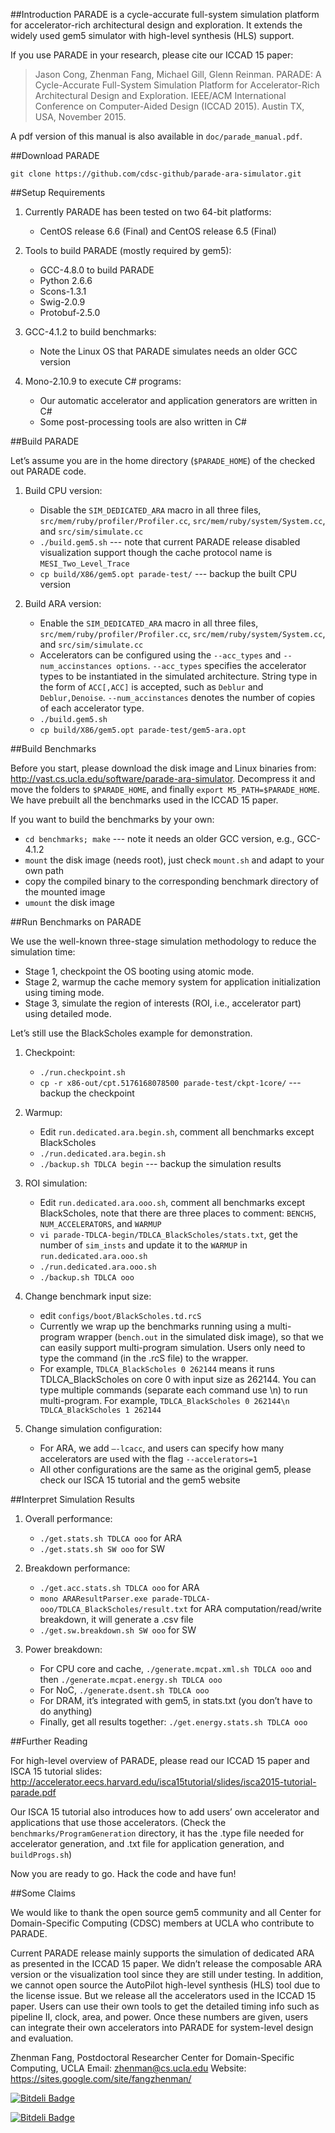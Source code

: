 ##Introduction
PARADE is a cycle-accurate full-system simulation platform for accelerator-rich architectural design and exploration. It extends the widely used gem5 simulator with high-level synthesis (HLS) support.

If you use PARADE in your research, please cite our ICCAD 15 paper:

> Jason Cong, Zhenman Fang, Michael Gill, Glenn Reinman. PARADE: A Cycle-Accurate Full-System Simulation Platform for Accelerator-Rich Architectural Design and Exploration. IEEE/ACM International Conference on Computer-Aided Design (ICCAD 2015). Austin TX, USA, November 2015.

A pdf version of this manual is also available in `doc/parade_manual.pdf`.

##Download PARADE

	git clone https://github.com/cdsc-github/parade-ara-simulator.git

##Setup Requirements

1. Currently PARADE has been tested on two 64-bit platforms:

	* CentOS release 6.6 (Final) and CentOS release 6.5 (Final)

2. Tools to build PARADE (mostly required by gem5):
	* GCC-4.8.0 to build PARADE
	* Python 2.6.6
	* Scons-1.3.1
	* Swig-2.0.9
	* Protobuf-2.5.0

3. GCC-4.1.2 to build benchmarks:
	* Note the Linux OS that PARADE simulates needs an older GCC version

4. Mono-2.10.9 to execute C# programs:
	* Our automatic accelerator and application generators are written in C#
	* Some post-processing tools are also written in C#

##Build PARADE

Let’s assume you are in the home directory (`$PARADE_HOME`) of the checked out PARADE code.

1. Build CPU version:
	* Disable the `SIM_DEDICATED_ARA` macro in all three files, `src/mem/ruby/profiler/Profiler.cc`, `src/mem/ruby/system/System.cc`, and `src/sim/simulate.cc`
	* `./build.gem5.sh`	--- note that current PARADE release disabled visualization support though the cache protocol name is `MESI_Two_Level_Trace`
	* `cp build/X86/gem5.opt parade-test/`	--- backup the built CPU version

2.	Build ARA version:
	* Enable the `SIM_DEDICATED_ARA` macro in all three files, `src/mem/ruby/profiler/Profiler.cc`, `src/mem/ruby/system/System.cc`, and `src/sim/simulate.cc`
	* Accelerators can be configured using the `--acc_types` and `--num_accinstances options`. `--acc_types` specifies the accelerator types to be instantiated in the simulated architecture. String type in the form of `ACC[,ACC]` is accepted, such as `Deblur` and `Deblur,Denoise`. `--num_accinstances` denotes the number of copies of each accelerator type.
	* `./build.gem5.sh`
	* `cp build/X86/gem5.opt parade-test/gem5-ara.opt`

##Build Benchmarks

Before you start, please download the disk image and Linux binaries from: http://vast.cs.ucla.edu/software/parade-ara-simulator. Decompress it and move the folders to `$PARADE_HOME`, and finally `export M5_PATH=$PARADE_HOME`. We have prebuilt all the benchmarks used in the ICCAD 15 paper.

If you want to build the benchmarks by your own:
* `cd benchmarks; make`	--- note it needs an older GCC version, e.g., GCC-4.1.2
* `mount` the disk image (needs root), just check `mount.sh` and adapt to your own path
* copy the compiled binary to the corresponding benchmark directory of the mounted image
* `umount` the disk image

##Run Benchmarks on PARADE

We use the well-known three-stage simulation methodology to reduce the simulation time:
* Stage 1, checkpoint the OS booting using atomic mode.
* Stage 2, warmup the cache memory system for application initialization using timing mode.
* Stage 3, simulate the region of interests (ROI, i.e., accelerator part) using detailed mode.

Let’s still use the BlackScholes example for demonstration.

1.	Checkpoint:
	* `./run.checkpoint.sh`
	* `cp -r x86-out/cpt.5176168078500 parade-test/ckpt-1core/`	--- backup the checkpoint

2.	Warmup:
	* Edit `run.dedicated.ara.begin.sh`, comment all benchmarks except BlackScholes
	* `./run.dedicated.ara.begin.sh`
	* `./backup.sh TDLCA begin`	--- backup the simulation results

3.	ROI simulation:
	* Edit `run.dedicated.ara.ooo.sh`, comment all benchmarks except BlackScholes, note that there are three places to comment: `BENCHS`, `NUM_ACCELERATORS`, and `WARMUP`
	* `vi parade-TDLCA-begin/TDLCA_BlackScholes/stats.txt`, get the number of `sim_insts` and update it to the `WARMUP` in `run.dedicated.ara.ooo.sh`
	* `./run.dedicated.ara.ooo.sh`
	* `./backup.sh TDLCA ooo`

4.	Change benchmark input size:
	* edit `configs/boot/BlackScholes.td.rcS`
	* Currently we wrap up the benchmarks running using a multi-program wrapper (`bench.out` in the simulated disk image), so that we can easily support multi-program simulation. Users only need to type the command (in the .rcS file) to the wrapper.
	* For example, `TDLCA_BlackScholes 0 262144` means it runs TDLCA_BlackScholes on core 0 with input size as 262144. You can type multiple commands (separate each command use \n) to run multi-program. For example, `TDLCA_BlackScholes 0 262144\n TDLCA_BlackScholes 1 262144`

5.	Change simulation configuration:
	* For ARA, we add `–-lcacc`, and users can specify how many accelerators are used with the flag `--accelerators=1`
	* All other configurations are the same as the original gem5, please check our ISCA 15 tutorial and the gem5 website

##Interpret Simulation Results

1.	Overall performance:
	* `./get.stats.sh TDLCA ooo` for ARA
	* `./get.stats.sh SW ooo` for SW

2.	Breakdown performance:
	* `./get.acc.stats.sh TDLCA ooo` for ARA
	* `mono ARAResultParser.exe parade-TDLCA-ooo/TDLCA_BlackScholes/result.txt` for ARA computation/read/write breakdown, it will generate a .csv file
	* `./get.sw.breakdown.sh SW ooo` for SW

3.	Power breakdown:
	* For CPU core and cache, `./generate.mcpat.xml.sh TDLCA ooo`	and then `./generate.mcpat.energy.sh TDLCA ooo`
	* For NoC, `./generate.dsent.sh TDLCA ooo`
	* For DRAM, it’s integrated with gem5, in stats.txt (you don’t have to do anything)
	* Finally, get all results together: `./get.energy.stats.sh TDLCA ooo`

##Further Reading

For high-level overview of PARADE, please read our ICCAD 15 paper and ISCA 15 tutorial slides: http://accelerator.eecs.harvard.edu/isca15tutorial/slides/isca2015-tutorial-parade.pdf

Our ISCA 15 tutorial also introduces how to add users’ own accelerator and applications that use those accelerators. (Check the `benchmarks/ProgramGeneration` directory, it has the .type file needed for accelerator generation, and .txt file for application generation, and `buildProgs.sh`)

Now you are ready to go. Hack the code and have fun!

##Some Claims

We would like to thank the open source gem5 community and all Center for Domain-Specific Computing (CDSC) members at UCLA who contribute to PARADE.

Current PARADE release mainly supports the simulation of dedicated ARA as presented in the ICCAD 15 paper. We didn’t release the composable ARA version or the visualization tool since they are still under testing. In addition, we cannot open source the AutoPilot high-level synthesis (HLS) tool due to the license issue. But we release all the accelerators used in the ICCAD 15 paper. Users can use their own tools to get the detailed timing info such as pipeline II, clock, area, and power. Once these numbers are given, users can integrate their own accelerators into PARADE for system-level design and evaluation.

Zhenman Fang, Postdoctoral Researcher
Center for Domain-Specific Computing, UCLA
Email: zhenman@cs.ucla.edu
Website: https://sites.google.com/site/fangzhenman/


[![Bitdeli Badge](https://d2weczhvl823v0.cloudfront.net/cdsc-github/parade-ara-simulator/trend.png)](https://bitdeli.com/free "Bitdeli Badge")



[![Bitdeli Badge](https://d2weczhvl823v0.cloudfront.net/cdsc-github/parade-ara-simulator/trend.png)](https://bitdeli.com/free "Bitdeli Badge")

